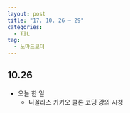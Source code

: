 ```yaml
---
layout: post
title: "17. 10. 26 ~ 29"
categories:
  - TIL
tag:
  - 노마드코더
---
```


## 10.26
  * 오늘 한 일
    * 니꼴라스 카카오 클론 코딩 강의 시청
